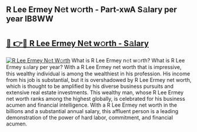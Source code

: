 ## R Lee Ermey N𝚎t w𝚘rth - Part-xwA S𝚊lary per year IB8WW

# <h2><a href="http://gc1gym.nevu.top/?p=R+Lee+Ermey">🔗 👉🔴 R Lee Ermey N𝚎t w𝚘rth - S𝚊lary</a></h2>

[![R Lee Ermey N𝚎t W𝚘rth](https://i.imgur.com/Oavwk0R.jpeg)](http://gc1gym.nevu.top/?p=R+Lee+Ermey)
What is R Lee Ermey n𝚎t w𝚘rth? What is R Lee Ermey s𝚊lary per year?
With a R Lee Ermey net worth that is impressive, this wealthy individual is among the wealthiest in his profession. His income from his job is substantial, but it is overshadowed by R Lee Ermey net worth, which is thought to be amplified by his diverse business pursuits and extensive real estate investments. This wealthy man, whose R Lee Ermey net worth ranks among the highest globally, is celebrated for his business acumen and financial intelligence. With a R Lee Ermey net worth in the billions and a substantial annual salary, this affluent person is a leading demonstration of the power of hard labor, commitment, and financial acumen.
